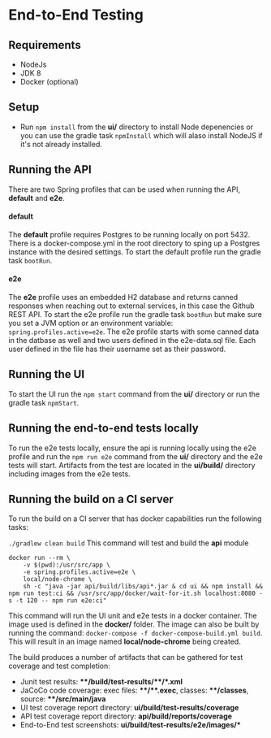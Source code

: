 # End-to-End Testing

## Requirements
- NodeJs
- JDK 8
- Docker (optional)

## Setup
- Run `npm install` from the **ui/** directory to install Node depenencies 
or you can use the gradle task `npmInstall` which will alaso install NodeJS if it's not already installed.

## Running the API
There are two Spring profiles that can be used when running the API, **default** and **e2e**.

#### default
The **default** profile requires Postgres to be running locally on port 5432. There is a docker-compose.yml
in the root directory to sping up a Postgres instance with the desired settings. To start the default
profile run the gradle task `bootRun`.

#### e2e
The **e2e** profile uses an embedded H2 database and returns canned responses when reaching out to external
services, in this case the Github REST API. To start the e2e profile run the gradle task `bootRun` but make
sure you set a JVM option or an environment variable: `spring.profiles.active=e2e`. The e2e profile starts
with some canned data in the datbase as well and two users defined in the e2e-data.sql file. Each user defined
in the file has their username set as their password.

## Running the UI
To start the UI run the `npm start` command from the **ui/** directory or run the gradle task `npmStart`.

## Running the end-to-end tests locally
To run the e2e tests locally, ensure the api is running locally using the e2e profile and run the `npm run e2e`
command from the **ui/** directory and the e2e tests will start. Artifacts from the test are located in the
**ui/build/** directory including images from the e2e tests.

## Running the build on a CI server
To run the build on a CI server that has docker capabilities run the following tasks:

`./gradlew clean build` This command will test and build the **api** module

```
docker run --rm \
	-v $(pwd):/usr/src/app \
    -e spring.profiles.active=e2e \
    local/node-chrome \
    sh -c "java -jar api/build/libs/api*.jar & cd ui && npm install && npm run test:ci && /usr/src/app/docker/wait-for-it.sh localhost:8080 -s -t 120 -- npm run e2e:ci"
```
This command will run the UI unit and e2e tests in a docker container. The image used is defined in the **docker/** folder. The image can also be built by running the command: `docker-compose -f docker-compose-build.yml build`. This will result
in an image named **local/node-chrome** being created.

The build produces a number of artifacts that can be gathered for test coverage and test completion:
- Junit test results: **\*\*/build/test-results/\*\*/*.xml**
- JaCoCo code coverage: exec files: **\*\*/\*\*.exec**, classes: **\*\*/classes**, source: **\*\*/src/main/java**
- UI test coverage report directory: **ui/build/test-results/coverage**
- API test coverage report directory: **api/build/reports/coverage**
- End-to-End test screenshots: **ui/build/test-results/e2e/images/\***
